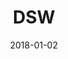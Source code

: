 ---
layout: site
title: "DSW"
date: 2018-01-02
categories: [lifestyle]
version: 1.6.4
major: 1
minor: 6
patch: 4
slug: dsw
link: https://www.dsw.com/en/us/
submitter: lpolepeddi
permalink: /sites/:slug
---